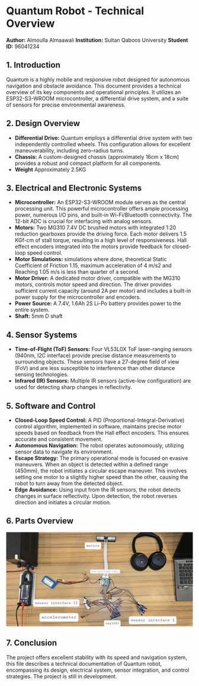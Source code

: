 # Quantum Robot - Technical Overview

**Author:** Almoulla Almaawali
**Institution:** Sultan Qaboos University
**Student ID:** 96041234

## 1. Introduction

Quantum is a highly mobile and responsive robot designed for autonomous navigation and obstacle avoidance.  This document provides a technical overview of its key components and operational principles.  It utilizes an ESP32-S3-WROOM microcontroller, a differential drive system, and a suite of sensors for precise environmental awareness.

## 2. Design Overview

*   **Differential Drive:** Quantum employs a differential drive system with two independently controlled wheels.  This configuration allows for excellent maneuverability, including zero-radius turns.
*   **Chassis:**  A custom-designed chassis (approximately 16cm x 18cm) provides a robust and compact platform for all components.
*    **Weight** Approximately 2.5KG

## 3. Electrical and Electronic Systems

*   **Microcontroller:**  An ESP32-S3-WROOM module serves as the central processing unit.  This powerful microcontroller offers ample processing power, numerous I/O pins, and built-in Wi-Fi/Bluetooth connectivity. The 12-bit ADC is crucial for interfacing with analog sensors.
*   **Motors:** Two MG310 7.4V DC brushed motors with integrated 1:20 reduction gearboxes provide the driving force. Each motor delivers 1.5 KGf-cm of stall torque, resulting in a high level of responsiveness.  Hall effect encoders integrated into the motors provide feedback for closed-loop speed control.
*  **Motor Simulations:** simulations where done, theoretical Static Coefficient of Friction 1.15, maximum acceleration of 4 m/s2 and Reaching 1.05 m/s is less than quarter of a second.
*   **Motor Driver:** A dedicated motor driver, compatible with the MG310 motors, controls motor speed and direction.  The driver provides sufficient current capacity (around 2A per motor) and includes a built-in power supply for the microcontroller and encoders.
*   **Power Source:** A 7.4V, 1.6Ah 2S Li-Po battery provides power to the entire system.
*   **Shaft:** 5mm D shaft

## 4. Sensor Systems

*   **Time-of-Flight (ToF) Sensors:** Four VL53L0X ToF laser-ranging sensors (940nm, I2C interface) provide precise distance measurements to surrounding objects.  These sensors have a 27-degree field of view (FoV) and are less susceptible to interference than other distance sensing technologies.
*   **Infrared (IR) Sensors:** Multiple IR sensors (active-low configuration) are used for detecting sharp changes in reflectivity.

## 5. Software and Control

*   **Closed-Loop Speed Control:**  A PID (Proportional-Integral-Derivative) control algorithm, implemented in software, maintains precise motor speeds based on feedback from the Hall effect encoders.  This ensures accurate and consistent movement.
*   **Autonomous Navigation:** The robot operates autonomously, utilizing sensor data to navigate its environment.
*   **Escape Strategy:**  The primary operational mode is focused on evasive maneuvers.  When an object is detected within a defined range (450mm), the robot initiates a circular escape maneuver.  This involves setting one motor to a slightly higher speed than the other, causing the robot to turn away from the detected object.
*  **Edge Avoidance:**  Using input from the IR sensors, the robot detects changes in surface reflectivity.  Upon detection, the robot reverses direction and initiates a circular motion.

## 6. Parts Overview
![Parts Overview](https://github.com/oulla898/QUANTUM-/blob/eec5027533dc6741bd1c5c335dc5ba3137be9a86/quantom%20parts.jpg?raw=true)

## 7. Conclusion
The project offers excellent stability with its speed and navigation system, this file describes a technical documentation of Quantum robot, encompassing its design, electrical system, sensor integration, and control strategies. The project is still in development.
